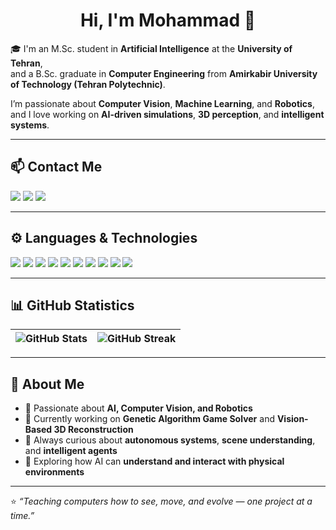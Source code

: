 
<h1 align="center">Hi, I'm Mohammad 👾</h1>

🎓 I'm an M.Sc. student in **Artificial Intelligence** at the **University of Tehran**,  
and a B.Sc. graduate in **Computer Engineering** from **Amirkabir University of Technology (Tehran Polytechnic)**.  

I’m passionate about **Computer Vision**, **Machine Learning**, and **Robotics**,  
and I love working on **AI-driven simulations**, **3D perception**, and **intelligent systems**.  

---

## 📫 Contact Me

[![](https://img.shields.io/badge/-Arianmottaghi2018@gmail.com-gray?style=for-the-badge&logo=gmail)](mailto:Arianmottaghi2018@gmail.com)
[![](https://img.shields.io/badge/-arianmottaghi-gray?style=for-the-badge&logo=linkedin)](https://www.linkedin.com/in/arian-mottaghi-456671175)
[![](https://img.shields.io/badge/-arianmotti-gray?style=for-the-badge&logo=github)](https://github.com/arianmotti)

---

## ⚙️ Languages & Technologies

[![](https://img.shields.io/badge/-Python3-white?style=for-the-badge&logo=python)](https://www.python.org/)
[![](https://img.shields.io/badge/-PyTorch-white?style=for-the-badge&logo=pytorch)](https://pytorch.org/)
[![](https://img.shields.io/badge/-TensorFlow-white?style=for-the-badge&logo=tensorflow)](https://www.tensorflow.org/)
[![](https://img.shields.io/badge/-OpenCV-white?style=for-the-badge&logo=opencv)](https://opencv.org/)
[![](https://img.shields.io/badge/-ROS-white?style=for-the-badge&logo=ros)](https://www.ros.org/)
[![](https://img.shields.io/badge/-Docker-white?style=for-the-badge&logo=docker)](https://www.docker.com/)
[![](https://img.shields.io/badge/-Linux-white?style=for-the-badge&logo=linux)](https://www.linux.org/)
[![](https://img.shields.io/badge/-C++-white?style=for-the-badge&logo=cplusplus)](https://isocpp.org/)
[![](https://img.shields.io/badge/-Angular-white?style=for-the-badge&logo=angular)](https://angular.io/)
[![](https://img.shields.io/badge/-Java-white?style=for-the-badge&logo=java)](https://www.java.com/)

---

## 📊 GitHub Statistics

![GitHub Stats](https://github-readme-stats.vercel.app/api?username=arianmotti&show_icons=true&theme=monokai) | ![GitHub Streak](https://github-readme-streak-stats.herokuapp.com/?user=arianmotti&theme=monokai)
:-------------------------:|:-------------------------:

---

## 🧠 About Me

- 🤖 Passionate about **AI, Computer Vision, and Robotics**  
- 🧩 Currently working on **Genetic Algorithm Game Solver** and **Vision-Based 3D Reconstruction**  
- 💬 Always curious about **autonomous systems**, **scene understanding**, and **intelligent agents**  
- 🚀 Exploring how AI can **understand and interact with physical environments**  

---

⭐️ *“Teaching computers how to see, move, and evolve — one project at a time.”*
